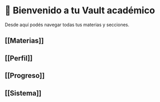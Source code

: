 # 📘 Bienvenido a tu Vault académico

Desde aquí podés navegar todas tus materias y secciones.


## [[Materias]] 

## [[Perfil]] 

## [[Progreso]] 

## [[Sistema]] 

    